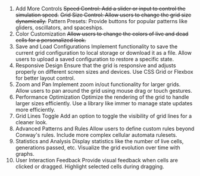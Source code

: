 1. Add More Controls
~~Speed Control: Add a slider or input to control the simulation speed.~~
~~Grid Size Control: Allow users to change the grid size dynamically.~~
Pattern Presets: Provide buttons for popular patterns like gliders, oscillators, and spaceships.
2. Color Customization
~~Allow users to change the colors of live and dead cells for a personalized look.~~
3. Save and Load Configurations
Implement functionality to save the current grid configuration to local storage or download it as a file.
Allow users to upload a saved configuration to restore a specific state.
4. Responsive Design
Ensure that the grid is responsive and adjusts properly on different screen sizes and devices.
Use CSS Grid or Flexbox for better layout control.
5. Zoom and Pan
Implement zoom in/out functionality for larger grids.
Allow users to pan around the grid using mouse drag or touch gestures.
6. Performance Optimization
Optimize the rendering of the grid to handle larger sizes efficiently.
Use a library like immer to manage state updates more efficiently.
7. Grid Lines Toggle
Add an option to toggle the visibility of grid lines for a cleaner look.
8. Advanced Patterns and Rules
Allow users to define custom rules beyond Conway's rules.
Include more complex cellular automata rulesets.
9. Statistics and Analysis
Display statistics like the number of live cells, generations passed, etc.
Visualize the grid evolution over time with graphs.
10. User Interaction Feedback
Provide visual feedback when cells are clicked or dragged.
Highlight selected cells during dragging.